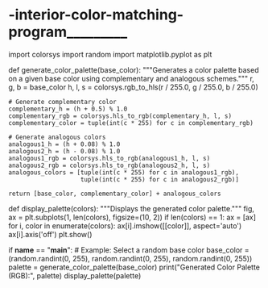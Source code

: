 # -interior-color-matching-program_________
import colorsys
import random
import matplotlib.pyplot as plt

def generate_color_palette(base_color):
    """Generates a color palette based on a given base color using complementary and analogous schemes."""
    r, g, b = base_color
    h, l, s = colorsys.rgb_to_hls(r / 255.0, g / 255.0, b / 255.0)
    
    # Generate complementary color
    complementary_h = (h + 0.5) % 1.0
    complementary_rgb = colorsys.hls_to_rgb(complementary_h, l, s)
    complementary_color = tuple(int(c * 255) for c in complementary_rgb)
    
    # Generate analogous colors
    analogous1_h = (h + 0.08) % 1.0
    analogous2_h = (h - 0.08) % 1.0
    analogous1_rgb = colorsys.hls_to_rgb(analogous1_h, l, s)
    analogous2_rgb = colorsys.hls_to_rgb(analogous2_h, l, s)
    analogous_colors = [tuple(int(c * 255) for c in analogous1_rgb),
                        tuple(int(c * 255) for c in analogous2_rgb)]
    
    return [base_color, complementary_color] + analogous_colors

def display_palette(colors):
    """Displays the generated color palette."""
    fig, ax = plt.subplots(1, len(colors), figsize=(10, 2))
    if len(colors) == 1:
        ax = [ax]
    for i, color in enumerate(colors):
        ax[i].imshow([[color]], aspect='auto')
        ax[i].axis('off')
    plt.show()

if __name__ == "__main__":
    # Example: Select a random base color
    base_color = (random.randint(0, 255), random.randint(0, 255), random.randint(0, 255))
    palette = generate_color_palette(base_color)
    print("Generated Color Palette (RGB):", palette)
    display_palette(palette)
